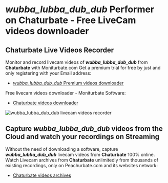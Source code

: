 # _wubba_lubba_dub_dub_ Performer on Chaturbate - Free LiveCam videos downloader

## Chaturbate Live Videos Recorder

Monitor and record livecam videos of **_wubba_lubba_dub_dub_** from **Chaturbate** with Moniturbate.com
Get a premium trial for free by just and only registering with your Email address:
* [_wubba_lubba_dub_dub_ Premium videos downloader](https://moniturbate.com/request-demo-licence-key.html)

Free livecam videos downloader - Moniturbate Software:
* [Chaturbate videos downloader](https://moniturbate.com/moniturbate-download-software.html)

![_wubba_lubba_dub_dub_ livecam videos recorder](https://peachurnet.com/templates/moniturbate-software.png)


## Capture _wubba_lubba_dub_dub_ videos from the Cloud and watch your recordings on Streaming

Without the need of downloading a software, capture **_wubba_lubba_dub_dub_** livecam videos from **Chaturbate** 100% online.
Watch Livecam archives from **Chaturbate** unlimitedly from thousands of existing recordings, only on Peachurbate.com and its websites network:
* [Chaturbate videos archives](https://peachurnet.com/)